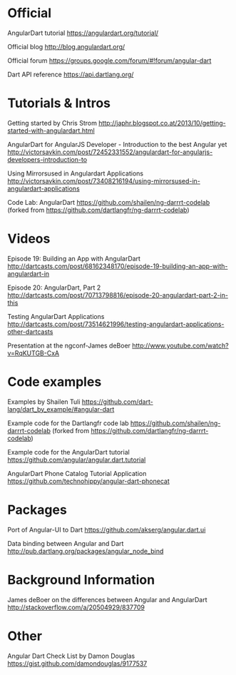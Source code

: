 # Official

AngularDart tutorial
https://angulardart.org/tutorial/

Official blog
http://blog.angulardart.org/

Official forum
https://groups.google.com/forum/#!forum/angular-dart

Dart API reference
https://api.dartlang.org/

# Tutorials & Intros

Getting started by Chris Strom
http://japhr.blogspot.co.at/2013/10/getting-started-with-angulardart.html

AngularDart for AngularJS Developer - Introduction to the best Angular yet
http://victorsavkin.com/post/72452331552/angulardart-for-angularjs-developers-introduction-to

Using Mirrorsused in Angulardart Applications
http://victorsavkin.com/post/73408216194/using-mirrorsused-in-angulardart-applications

Code Lab: AngularDart
https://github.com/shailen/ng-darrrt-codelab
(forked from https://github.com/dartlangfr/ng-darrrt-codelab)

# Videos

Episode 19: Building an App with AngularDart
http://dartcasts.com/post/68162348170/episode-19-building-an-app-with-angulardart-in

Episode 20: AngularDart, Part 2
http://dartcasts.com/post/70713798816/episode-20-angulardart-part-2-in-this

Testing AngularDart Applications
http://dartcasts.com/post/73514621996/testing-angulardart-applications-other-dartcasts

Presentation at the ngconf-James deBoer
http://www.youtube.com/watch?v=RqKUTGB-CxA

# Code examples

Examples by Shailen Tuli
https://github.com/dart-lang/dart_by_example/#angular-dart

Example code for the Dartlangfr code lab
https://github.com/shailen/ng-darrrt-codelab
(forked from https://github.com/dartlangfr/ng-darrrt-codelab)

Example code for the AngularDart tutorial
https://github.com/angular/angular.dart.tutorial

AngularDart Phone Catalog Tutorial Application
https://github.com/technohippy/angular-dart-phonecat

# Packages 

Port of Angular-UI to Dart
https://github.com/akserg/angular.dart.ui

Data binding between Angular and Dart
http://pub.dartlang.org/packages/angular_node_bind

# Background Information

James deBoer on the differences between Angular and AngularDart
http://stackoverflow.com/a/20504929/837709

# Other

Angular Dart Check List by Damon Douglas
https://gist.github.com/damondouglas/9177537
